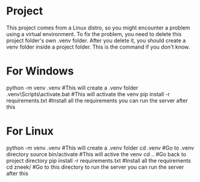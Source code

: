 # Project
 
 This project comes from a Linux distro, so you might encounter a problem using a virtual environment. To fix the problem, you need to delete this project folder's own .venv folder. After you delete it, you should create a venv folder inside a project folder. This is the command if you don't know.

 # For Windows
python -m venv .venv #This will create a .venv folder
.venv\Scripts\activate.bat #This will activate the venv
pip install -r requirements.txt #Install all the requirements 
you can run the server after this

# For Linux
python -m venv .venv #This will create a .venv folder
cd .venv #Go to .venv directory
source bin/activate #This will active the venv 
cd .. #Go back to project directory
pip install -r requirements.txt #Install all the requirements
cd zneek/ #Go to this directory to run the server
you can run the server after this
